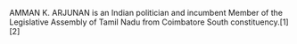 AMMAN K. ARJUNAN is an Indian politician and incumbent Member of the Legislative Assembly of Tamil Nadu from Coimbatore South constituency.[1][2]
